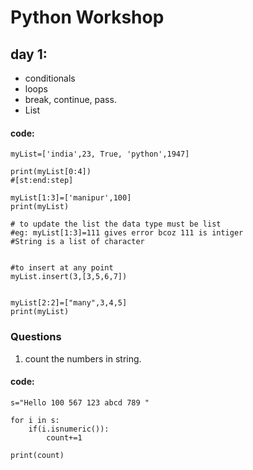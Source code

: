 # Python Workshop

## day 1:

- conditionals
- loops
- break, continue, pass.
- List

#### code:

```
myList=['india',23, True, 'python',1947]

print(myList[0:4])
#[st:end:step]

myList[1:3]=['manipur',100]
print(myList)

# to update the list the data type must be list
#eg: myList[1:3]=111 gives error bcoz 111 is intiger
#String is a list of character


#to insert at any point
myList.insert(3,[3,5,6,7])


myList[2:2]=["many",3,4,5]
print(myList)
```

### Questions

1. count the numbers in string.

#### code:

```
s="Hello 100 567 123 abcd 789 "

for i in s:
    if(i.isnumeric()):
        count+=1

print(count)
```
